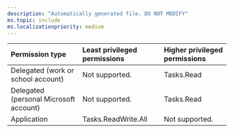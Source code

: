 ```yaml
---
description: "Automatically generated file. DO NOT MODIFY"
ms.topic: include
ms.localizationpriority: medium
---
```


|Permission type|Least privileged permissions|Higher privileged permissions|
|:---|:---|:---|
|Delegated (work or school account)|Not supported.|Tasks.Read|
|Delegated (personal Microsoft account)|Not supported.|Tasks.Read|
|Application|Tasks.ReadWrite.All|Not supported.|

